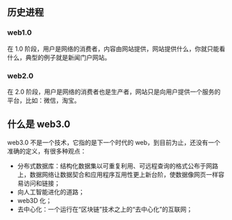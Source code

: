## 历史进程

### web1.0

在 1.0 阶段，用户是网络的消费者，内容由网站提供，网站提供什么，你就只能看什么，典型的例子就是新闻门户网站。

### web2.0

在 2.0 阶段，用户是网络的消费者也是生产者，网站只是向用户提供一个服务的平台，比如：微信，淘宝。

## 什么是 web3.0

web3.0 不是一个技术，它指的是下一个时代的 web，到目前为止，还没有一个准确的定义，有很多种观点：

- 分布式数据库：结构化数据集以可重复利用、可远程查询的格式公布于网路上，数据网络让数据契合和应用程序互用性更上新台阶，使数据像网页一样容易访问和链接；
- 向人工智能进化的道路；
- web3D 化；
- 去中心化：一个运行在“区块链”技术之上的“去中心化”的互联网；
